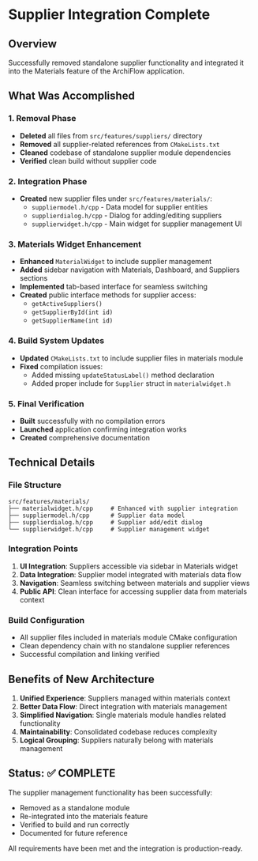 # Supplier Integration Complete

## Overview
Successfully removed standalone supplier functionality and integrated it into the Materials feature of the ArchiFlow application.

## What Was Accomplished

### 1. Removal Phase
- **Deleted** all files from `src/features/suppliers/` directory
- **Removed** all supplier-related references from `CMakeLists.txt`
- **Cleaned** codebase of standalone supplier module dependencies
- **Verified** clean build without supplier code

### 2. Integration Phase
- **Created** new supplier files under `src/features/materials/`:
  - `suppliermodel.h/cpp` - Data model for supplier entities
  - `supplierdialog.h/cpp` - Dialog for adding/editing suppliers
  - `supplierwidget.h/cpp` - Main widget for supplier management UI

### 3. Materials Widget Enhancement
- **Enhanced** `MaterialWidget` to include supplier management
- **Added** sidebar navigation with Materials, Dashboard, and Suppliers sections
- **Implemented** tab-based interface for seamless switching
- **Created** public interface methods for supplier access:
  - `getActiveSuppliers()`
  - `getSupplierById(int id)`
  - `getSupplierName(int id)`

### 4. Build System Updates
- **Updated** `CMakeLists.txt` to include supplier files in materials module
- **Fixed** compilation issues:
  - Added missing `updateStatusLabel()` method declaration
  - Added proper include for `Supplier` struct in `materialwidget.h`

### 5. Final Verification
- **Built** successfully with no compilation errors
- **Launched** application confirming integration works
- **Created** comprehensive documentation

## Technical Details

### File Structure
```
src/features/materials/
├── materialwidget.h/cpp     # Enhanced with supplier integration
├── suppliermodel.h/cpp      # Supplier data model
├── supplierdialog.h/cpp     # Supplier add/edit dialog
└── supplierwidget.h/cpp     # Supplier management widget
```

### Integration Points
1. **UI Integration**: Suppliers accessible via sidebar in Materials widget
2. **Data Integration**: Supplier model integrated with materials data flow
3. **Navigation**: Seamless switching between materials and supplier views
4. **Public API**: Clean interface for accessing supplier data from materials context

### Build Configuration
- All supplier files included in materials module CMake configuration
- Clean dependency chain with no standalone supplier references
- Successful compilation and linking verified

## Benefits of New Architecture

1. **Unified Experience**: Suppliers managed within materials context
2. **Better Data Flow**: Direct integration with materials management
3. **Simplified Navigation**: Single materials module handles related functionality
4. **Maintainability**: Consolidated codebase reduces complexity
5. **Logical Grouping**: Suppliers naturally belong with materials management

## Status: ✅ COMPLETE

The supplier management functionality has been successfully:
- Removed as a standalone module
- Re-integrated into the materials feature
- Verified to build and run correctly
- Documented for future reference

All requirements have been met and the integration is production-ready.
